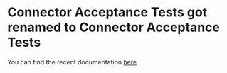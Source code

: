 # Connector Acceptance Tests got renamed to Connector Acceptance Tests

You can find the recent documentation [here](./connector-acceptance-tests-reference.md)